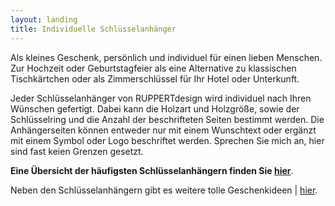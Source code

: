 ```yaml
---
layout: landing
title: Individuelle Schlüsselanhänger
---
```


Als kleines Geschenk, persönlich und individuel für einen lieben Menschen.
Zur Hochzeit oder Geburtstagfeier als eine Alternative zu klassischen Tischkärtchen
oder als Zimmerschlüssel für Ihr Hotel oder Unterkunft.

Jeder Schlüsselanhänger von RUPPERTdesign wird individuel nach Ihren Wünschen gefertigt. 
Dabei kann die Holzart und Holzgröße, sowie der Schlüsselring und die Anzahl der beschrifteten Seiten bestimmt werden.
Die Anhängerseiten können entweder nur mit einem Wunschtext oder ergänzt mit einem Symbol oder Logo beschriftet werden.
Sprechen Sie mich an, hier sind fast keien Grenzen gesetzt.

**Eine Übersicht der häufigsten Schlüsselanhängern finden Sie <a href="{{ site.baseurl }}/schluesselanhaenger">hier</a>**.

Neben den Schlüsselanhängern gibt es weitere tolle Geschenkideen \| <a href="{{ site.baseurl }}/holzwerke/#geschenke">hier</a>.
